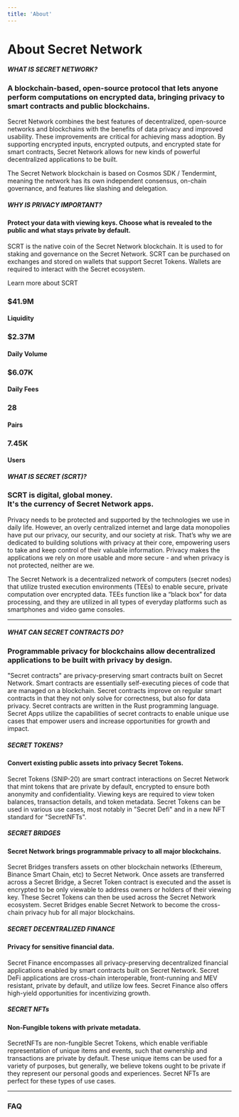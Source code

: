 ```yaml
---
title: 'About'
---
```









<!-- Page title -->
<column>
<block>
<hero-title>

# About Secret Network

</hero-title>
</block>
</column>









<!-- Intro -->
<column class="spacer-s" number="2" number-s="1" weight="left">
<block>

<card-minimal class="no-bg accent-yellow">

##### WHAT IS SECRET NETWORK?

### A blockchain-based, open-source protocol that lets anyone perform computations on encrypted data, bringing privacy to smart contracts and public blockchains.

Secret Network combines the best features of decentralized, open-source networks and blockchains with the benefits of data privacy and improved usability. These improvements are critical for achieving mass adoption. By supporting encrypted inputs, encrypted outputs, and encrypted state for smart contracts, Secret Network allows for new kinds of powerful decentralized applications to be built. 

The Secret Network blockchain is based on Cosmos SDK / Tendermint, meaning the network has its own independent consensus, on-chain governance, and features like slashing and delegation.

</card-minimal>

</block>

</column>










<!-- Etherium, Monero´s, Cosmos, SCRT Network -->
<column class="spacer-s" number="1" number-s="1">

<card-structure>

</card-structure>

<!-- <block>

![](../img/logo-etherium.svg)

##### Etherium's smart contacts

</block>

<block>

![](../img/icon-plus.svg)

</block>

<block>

![](../img/logo-monero.svg)

##### Monero's privacy by default design

</block>

<block>

![](../img/icon-plus.svg)

</block>

<block>

![](../img/logo-cosmos.svg)

##### Cosmos' scalability and interoperability

</block>

<block>

![](../img/icon-equal.svg)

</block>

<block>

![](../img/logo-secret-network.svg)

##### Secret Network: the first & only privacy-preserving smart contract blockchain.

</block> -->

</column>














<!-- Privacy Important -->
<column class="spacer-s color-change" number="2" number-s="1">

<block>

<card-minimal class="no-bg accent-yellow">

##### WHY IS PRIVACY IMPORTANT?


#### Protect your data with viewing keys. Choose what is revealed to the public and what stays private by default. 

SCRT is the native coin of the Secret Network blockchain. It is used to for staking and governance on the Secret Network. SCRT can be purchased on exchanges and stored on wallets that support Secret Tokens. Wallets are required to interact with the Secret ecosystem.

 <a>Learn more about SCRT</a>

</card-minimal>

</block>

<block>

<card-current-price>

</card-current-price>

<!-- <card-minimal class="accent-green text-center">

###### Current SCRT Price 

# $2.89

0.12%  ↗  (Last 24 hours)

<btn class="text-center" url="#faq">SUPPORTED WALLETS</btn>
<btn class="text-center" url="#faq">GET SCRT</btn>

</card-minimal> -->


</block>


</column>












<!-- Cards Data -->

<column class="spacer-s" number="5" number-m="2" number-s="1">

<block>

<card-stats class="accent-blue">

### $41.9M 

#### Liquidity

</card-stats>

</block>

<block>


<card-stats class="accent-turquoise">

### $2.37M

#### Daily Volume

</card-stats>

</block>


<block>

<card-stats class="accent-red">

### $6.07K

#### Daily Fees

</card-stats>

</block>


<block>

<card-stats class="accent-orange">

### 28

#### Pairs

</card-stats>

</block>

<block>

<card-stats class="accent-purple">

### 7.45K

#### Users

</card-stats>

</block>


</column>








<!-- What Is Secret(SCRT)? -->
<column class="spacer-s" number="2" number-s="1" weight="left">

<block>

<card-minimal class="no-bg accent-yellow">

##### WHAT IS SECRET (SCRT)?

### SCRT is digital, global money.<br>It's the currency of Secret Network apps.

Privacy needs to be protected and supported by the technologies we use in daily life. However, an overly centralized internet and large data monopolies have put our privacy, our security, and our society at risk. That’s why we are dedicated to building solutions with privacy at their core, empowering users to take and keep control of their valuable information. Privacy makes the applications we rely on more usable and more secure - and when privacy is not protected, neither are we.

The Secret Network is a decentralized network of computers (secret nodes) that utilize trusted execution environments (TEEs) to enable secure, private computation over encrypted data. TEEs function like a “black box” for data processing, and they are utilized in all types of everyday platforms such as smartphones and video game consoles.

</card-minimal>


</block>

</column>








<!-- separator -->
<column>
<block>

<hr class="swirl-d"/>

</block>
</column>







<!-- WHAT CAN SECRET CONTRACTS DO? -->
<column class="spacer-s accent-green" number="2" number-s="1" weight="left">

<block>

<card-minimal class="no-bg accent-yellow">

##### WHAT CAN SECRET CONTRACTS DO?

### Programmable privacy for blockchains allow decentralized applications to be built with privacy by design.

"Secret contracts" are privacy-preserving smart contracts built on Secret Network. Smart contracts are essentially self-executing pieces of code that are managed on a blockchain. Secret contracts improve on regular smart contracts in that they not only solve for correctness, but also for data privacy. Secret contracts are written in the Rust programming language. Secret Apps utilize the capabilities of secret contracts to enable unique use cases that empower users and increase opportunities for growth and impact.

</card-minimal>

</block>

</column>




<!--SCRT Details -->

<column class="spacer-s accent-green" number="2" number-s="1">

<block>

<card-minimal class="no-bg accent-orange">

##### SECRET TOKENS?

#### Convert existing public assets into privacy Secret Tokens.

Secret Tokens (SNIP-20) are smart contract interactions on Secret Network that mint tokens that are private by default, encrypted to ensure both anonymity and confidentiality. Viewing keys are required to view token balances, transaction details, and token metadata. Secret Tokens can be used in various use cases, most notably in "Secret Defi" and in a new NFT standard for "SecretNFTs".

</card-minimal>

</block>



<block>

<card-minimal class="no-bg accent-turquoise">

##### SECRET BRIDGES

#### Secret Network brings programmable privacy to all major blockchains.

Secret Bridges transfers assets on other blockchain networks (Ethereum, Binance Smart Chain, etc) to Secret Network. Once assets are transferred across a Secret Bridge, a Secret Token contract is executed and the asset is encrypted to be only viewable to address owners or holders of their viewing key. These Secret Tokens can then be used across the Secret Network ecosystem. Secret Bridges enable Secret Network to become the cross-chain privacy hub for all major blockchains.

</card-minimal>

</block>

<block>



<card-minimal class="no-bg accent-green">

##### SECRET DECENTRALIZED FINANCE

#### Privacy for sensitive financial data.

Secret Finance encompasses all privacy-preserving decentralized financial applications enabled by smart contracts built on Secret Network. Secret DeFi applications are cross-chain interoperable, front-running and MEV resistant, private by default, and utilize low fees.  Secret Finance also offers high-yield opportunities for incentivizing growth.

</card-minimal>

</block>



<block>

<card-minimal class="no-bg accent-cream">

##### SECRET NFTs

#### Non-Fungible tokens with private metadata.

SecretNFTs are non-fungible Secret Tokens, which enable verifiable representation of unique items and events, such that ownership and transactions are private by default. These unique items can be used for a variety of purposes, but generally, we believe tokens ought to be private if they represent our personal goods and experiences. Secret NFTs are perfect for these types of use cases.

</card-minimal>

</block>

</column>

<!-- End SCRT Details -->



<!-- separator -->
<column>
<block>

<hr class="swirl-e"/>

</block>
</column>







<!-- block header -->
<column id="faq">

<block>

### FAQ

</block>

</column>









<!-- FAQ -->
<column>

<block>

<faq></faq>

</block>

</column>